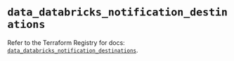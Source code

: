 # `data_databricks_notification_destinations`

Refer to the Terraform Registry for docs: [`data_databricks_notification_destinations`](https://registry.terraform.io/providers/databricks/databricks/1.55.0/docs/data-sources/notification_destinations).
